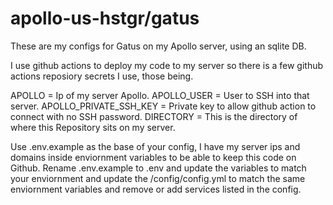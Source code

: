 # apollo-us-hstgr/gatus

These are my configs for Gatus on my Apollo server, using an sqlite DB.

I use github actions to deploy my code to my server so there is a few github actions reposiory secrets I use, those being.

APOLLO = Ip of my server Apollo.
APOLLO_USER = User to SSH into that server.
APOLLO_PRIVATE_SSH_KEY = Private key to allow github action to connect with no SSH password.
DIRECTORY = This is the directory of where this Repository sits on my server.

Use .env.example as the base of your config, I have my server ips and domains inside enviornment variables to be able to keep this code on Github. Rename .env.example to .env and update the variables to match your enviornment and update the /config/config.yml to match the same enviornment variables and remove or add services listed in the config.
